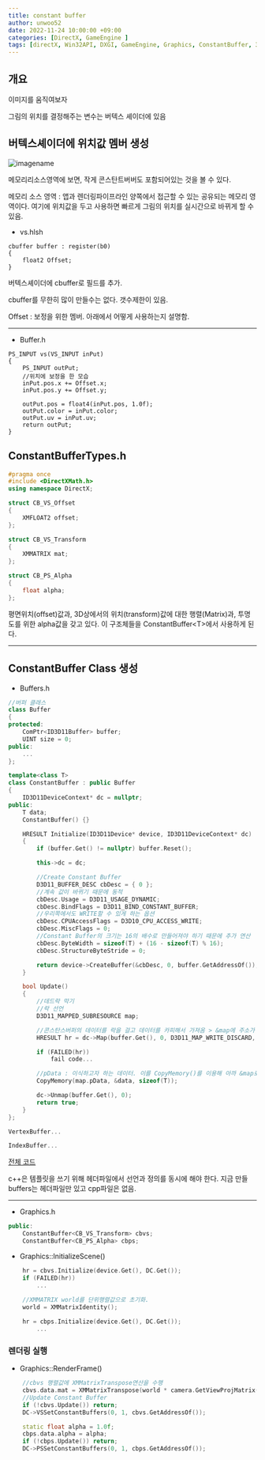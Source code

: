 ```yaml
---
title: constant buffer
author: unwoo52
date: 2022-11-24 10:00:00 +09:00
categories: [DirectX, GameEngine ]
tags: [directX, Win32API, DXGI, GameEngine, Graphics, ConstantBuffer, 3DLotate, 3D]
---
```



## 개요

이미지를 움직여보자

그림의 위치를 결정해주는 변수는 버텍스 셰이더에 있음

## 버텍스셰이더에 위치값 멤버 생성

![imagename](/assets/image/DirectX/GameEngine/Rendering-Pipeline/001.png)

메모리리소스영역에 보면, 작게 콘스탄트버버도 포함되어있는 것을 볼 수 있다.

메모리 소스 영역 : 앱과 렌더링파이프라인 양쪽에서 접근할 수 있는 공유되는 메모리 영역이다. 여기에 위치값을 두고 사용하면 빠르게 그림의 위치를 실시간으로 바뀌게 할 수 있음.

- vs.hlsh

```hlsl
cbuffer buffer : register(b0)
{
    float2 Offset;
}
```

버텍스셰이더에 cbuffer로 필드를 추가.

cbuffer를 무한히 많이 만들수는 없다. 갯수제한이 있음.

Offset : 보정을 위한 멤버. 아래에서 어떻게 사용하는지 설명함.

------

- Buffer.h

```hlsl
PS_INPUT vs(VS_INPUT inPut)
{
    PS_INPUT outPut;
    //위치에 보정을 한 모습
    inPut.pos.x += Offset.x;
    inPut.pos.y += Offset.y;
    
    outPut.pos = float4(inPut.pos, 1.0f);
    outPut.color = inPut.color;
    outPut.uv = inPut.uv;
	return outPut;
}
```


## ConstantBufferTypes.h

```cpp
#pragma once
#include <DirectXMath.h>
using namespace DirectX;

struct CB_VS_Offset
{
	XMFLOAT2 offset;
};

struct CB_VS_Transform
{
	XMMATRIX mat;
};

struct CB_PS_Alpha
{
	float alpha;
};
```

평면위치(offset)값과, 3D상에서의 위치(transform)값에 대한 행렬(Matrix)과, 투명도를 위한 alpha값을 갖고 있다. 이 구조체들을 ConstantBuffer\<T\>에서 사용하게 된다.

------

## ConstantBuffer Class 생성

- Buffers.h


```cpp
//버퍼 클래스
class Buffer
{
protected:
	ComPtr<ID3D11Buffer> buffer;
	UINT size = 0;
public:
	...
};

template<class T>
class ConstantBuffer : public Buffer
{
	ID3D11DeviceContext* dc = nullptr;
public:
	T data;
	ConstantBuffer() {}

	HRESULT Initialize(ID3D11Device* device, ID3D11DeviceContext* dc)
	{
		if (buffer.Get() != nullptr) buffer.Reset();

		this->dc = dc;

		//Create Constant Buffer
		D3D11_BUFFER_DESC cbDesc = { 0 };
		//계속 값이 바뀌기 때문에 동적
		cbDesc.Usage = D3D11_USAGE_DYNAMIC;
		cbDesc.BindFlags = D3D11_BIND_CONSTANT_BUFFER;
		//우리쪽에서도 WRITE할 수 있게 하는 옵션
		cbDesc.CPUAccessFlags = D3D10_CPU_ACCESS_WRITE;
		cbDesc.MiscFlags = 0;
		//Constant Buffer의 크기는 16의 배수로 만들어져야 하기 때문에 추가 연산
		cbDesc.ByteWidth = sizeof(T) + (16 - sizeof(T) % 16);
		cbDesc.StructureByteStride = 0;

		return device->CreateBuffer(&cbDesc, 0, buffer.GetAddressOf());
	}

    bool Update()
    {
    	//데드락 막기
        //락 선언
        D3D11_MAPPED_SUBRESOURCE map;

        //콘스탄스버퍼의 데이터를 락을 걸고 데이터를 카피해서 가져옴 > &map에 주소가 담김
        HRESULT hr = dc->Map(buffer.Get(), 0, D3D11_MAP_WRITE_DISCARD, 0, &map);

        if (FAILED(hr))
            fail code...

        //pData : 이식하고자 하는 데이터. 이를 CopyMemory()를 이용해 아까 &map로 구한 주소 위치에 값을 대입
        CopyMemory(map.pData, &data, sizeof(T));

        dc->Unmap(buffer.Get(), 0);
        return true;
    }
};

VertexBuffer...

IndexBuffer...
```

[전체 코드](https://unwoo52.github.io/posts/Buffers/)

c++은 템플릿을 쓰기 위해 헤더파일에서 선언과 정의를 동시에 해야 한다. 지금 만들 buffers는 헤더파일만 있고 cpp파일은 없음.

-----------

- Graphics.h

```cpp
public:
	ConstantBuffer<CB_VS_Transform> cbvs;
	ConstantBuffer<CB_PS_Alpha> cbps;
```

- Graphics::InitializeScene()

```cpp
    hr = cbvs.Initialize(device.Get(), DC.Get());
    if (FAILED(hr))
		...
        
    //XMMATRIX world를 단위행렬값으로 초기화.
    world = XMMatrixIdentity();

    hr = cbps.Initialize(device.Get(), DC.Get());
		...
```




### 렌더링 실행

- Graphics::RenderFrame()

```cpp
	//cbvs 행렬값에 XMMatrixTranspose연산을 수행
    cbvs.data.mat = XMMatrixTranspose(world * camera.GetViewProjMatrix());
    //Update Constant Buffer    
    if (!cbvs.Update()) return;
    DC->VSSetConstantBuffers(0, 1, cbvs.GetAddressOf());

    static float alpha = 1.0f;
    cbps.data.alpha = alpha;
    if (!cbps.Update()) return;
    DC->PSSetConstantBuffers(0, 1, cbps.GetAddressOf());
```


